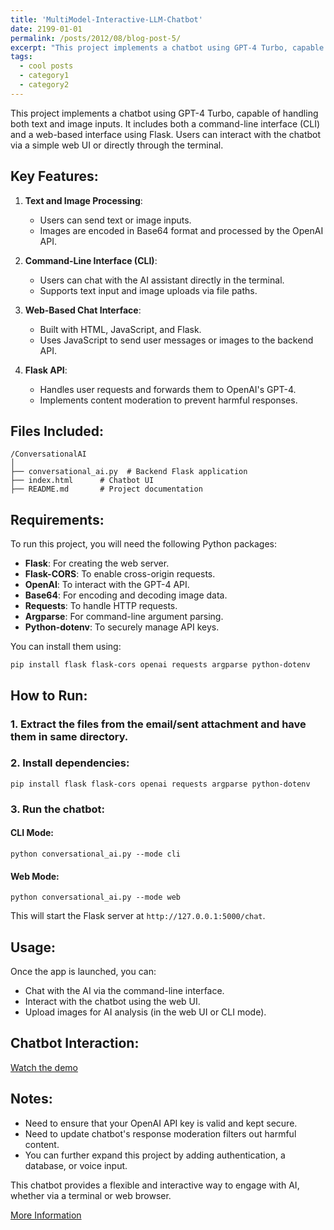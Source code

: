 ```yaml
---
title: 'MultiModel-Interactive-LLM-Chatbot'
date: 2199-01-01
permalink: /posts/2012/08/blog-post-5/
excerpt: "This project implements a chatbot using GPT-4 Turbo, capable of handling both text and image inputs. It includes both a command-line interface (CLI) and a web-based interface using Flask. Users can interact with the chatbot via a simple web UI or directly through the terminal."
tags:
  - cool posts
  - category1
  - category2
---
```


This project implements a chatbot using GPT-4 Turbo, capable of handling both text and image inputs. It includes both a command-line interface (CLI) and a web-based interface using Flask. Users can interact with the chatbot via a simple web UI or directly through the terminal.

## Key Features:

1. **Text and Image Processing**: 
   - Users can send text or image inputs.
   - Images are encoded in Base64 format and processed by the OpenAI API.
   
2. **Command-Line Interface (CLI)**: 
   - Users can chat with the AI assistant directly in the terminal.
   - Supports text input and image uploads via file paths.

3. **Web-Based Chat Interface**: 
   - Built with HTML, JavaScript, and Flask.
   - Uses JavaScript to send user messages or images to the backend API.
   
4. **Flask API**: 
   - Handles user requests and forwards them to OpenAI's GPT-4.
   - Implements content moderation to prevent harmful responses.

## Files Included:
```
/ConversationalAI
│
├── conversational_ai.py  # Backend Flask application
├── index.html      # Chatbot UI
├── README.md       # Project documentation
```

## Requirements:
To run this project, you will need the following Python packages:

- **Flask**: For creating the web server.
- **Flask-CORS**: To enable cross-origin requests.
- **OpenAI**: To interact with the GPT-4 API.
- **Base64**: For encoding and decoding image data.
- **Requests**: To handle HTTP requests.
- **Argparse**: For command-line argument parsing.
- **Python-dotenv**: To securely manage API keys.

You can install them using:
```
pip install flask flask-cors openai requests argparse python-dotenv
```

## How to Run:

### 1. Extract the files from the email/sent attachment and have them in same directory.

### 2. Install dependencies: 
```
pip install flask flask-cors openai requests argparse python-dotenv
```

### 3. Run the chatbot:
#### CLI Mode:
```
python conversational_ai.py --mode cli
```
#### Web Mode:
```
python conversational_ai.py --mode web
```
This will start the Flask server at `http://127.0.0.1:5000/chat`.

## Usage:
Once the app is launched, you can:

* Chat with the AI via the command-line interface.
* Interact with the chatbot using the web UI.
* Upload images for AI analysis (in the web UI or CLI mode).


## Chatbot Interaction:

[Watch the demo](https://www.youtube.com/watch?v=HxUQpRkIVw4)


## Notes:
- Need to ensure that your OpenAI API key is valid and kept secure.
- Need to update chatbot's response moderation filters out harmful content.
- You can further expand this project by adding authentication, a database, or voice input.

This chatbot provides a flexible and interactive way to engage with AI, whether via a terminal or web browser.

[More Information](https://github.com/amirhnazerii/Multimodal-Interactive-LLM-Chatbot)

 
